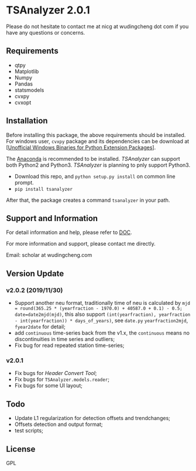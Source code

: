 # TSAnalyzer 2.0.1

Please do not hesitate to contact me at nicg at wudingcheng dot com if you have any questions or concerns.

## Requirements

- qtpy
- Matplotlib
- Numpy
- Pandas
- statsmodels
- cvxpy
- cvxopt

## Installation

Before installing this package, the above requirements should be installed. For windows user, `cvxpy` package and its dependencies can be download at [[Unofficial Windows Binaries for Python Extension Packages](https://www.lfd.uci.edu/~gohlke/pythonlibs/)].

The [Anaconda](https://anaconda.org/) is recommended to be installed. *TSAnalyzer* can support both Python2 and Python3. *TSAnalyzer* is planning to pnly support Python3.

- Download this repo,  and `python setup.py install` on common line prompt.
- `pip install tsanalyzer`


After that, the package creates a command `tsanalyzer` in your path.

## Support and Information

For detail information and help, please refer to [DOC](doc/).

For more information and support, please contact me directly.

Email: scholar at wudingcheng.com

## Version Update

### v2.0.2 (2019/11/30)

- Support another neu format, traditionally  time of neu is calculated by `mjd = round(365.25 * (yearfraction - 1970.0) + 40587.0 + 0.1) - 0.5; date=date2mjd(mjd)`, this also support `(int(yearfraction), yearfraction - int(yearfraction)) * days_of_years)`, see `date.py` `yearfraction2mjd`, `fyear2date` for detail;
- add `continuous` time-series back from the v1.x, the `continuous` means no discontinuities in time series and outliers;
- Fix bug for read repeated station time-series;

### v2.0.1

- Fix bugs for *Header Convert Tool*;
- Fix bugs for `TSAnalyzer.models.reader`;
- Fix bugs for some UI layout;

## Todo

- Update L1 regularization for detection offsets and trendchanges;
- Offsets detection and output format;
- test scripts;

## License

GPL
